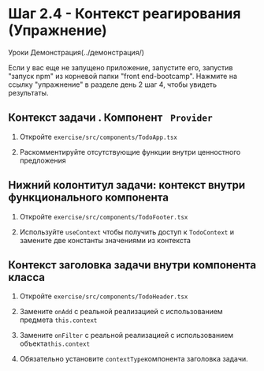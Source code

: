# Шаг 2.4 - Контекст реагирования (Упражнение)

 Уроки     Демонстрация(../демонстрация/)

Если у вас еще не запущено приложение, запустите его, запустив "запуск npm" из корневой папки "front end-bootcamp". Нажмите на ссылку "упражнение" в разделе день 2 шаг 4, чтобы увидеть результаты.

##   Контекст задачи . Компонент ` Provider`

1. Откройте  `exercise/src/components/TodoApp.tsx`

2. Раскомментируйте отсутствующие функции внутри ценностного предложения

## Нижний колонтитул задачи: контекст внутри функционального компонента
1. Откройте `exercise/src/components/TodoFooter.tsx`

2. Используйте `useContext` чтобы получить доступ к `TodoContext` и замените две константы значениями из контекста

## Контекст заголовка задачи внутри компонента класса

1. Откройте `exercise/src/components/TodoHeader.tsx`

2. Замените `onAdd` с реальной реализацией с использованием предмета `this.context`

3. Замените `onFilter` с реальной реализацией с использованием объекта`this.context` 

4. Обязательно установите `contextType`компонента заголовка задачи.
